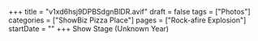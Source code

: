 +++
title = "v1xd6hsj9DPBSdgnBlDR.avif"
draft = false
tags = ["Photos"]
categories = ["ShowBiz Pizza Place"]
pages = ["Rock-afire Explosion"]
startDate = ""
+++
Show Stage (Unknown Year)
